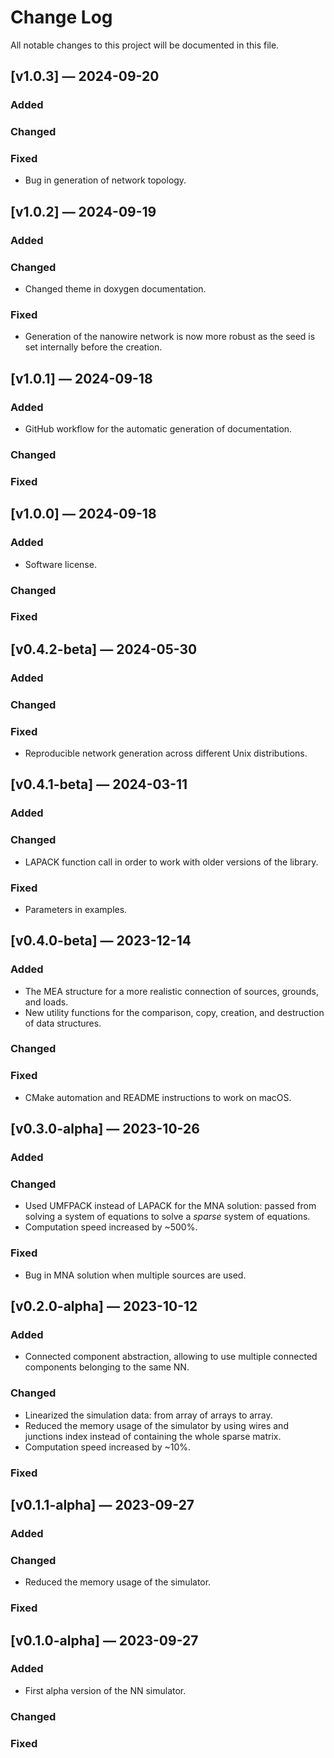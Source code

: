 # Change Log

All notable changes to this project will be documented in this file.

## [v1.0.3] — 2024-09-20

### Added
### Changed
### Fixed
- Bug in generation of network topology.



## [v1.0.2] — 2024-09-19

### Added
### Changed
- Changed theme in doxygen documentation.
### Fixed
- Generation of the nanowire network is now more robust as the seed is set internally before the creation.



## [v1.0.1] — 2024-09-18

### Added
- GitHub workflow for the automatic generation of documentation.
### Changed
### Fixed



## [v1.0.0] — 2024-09-18

### Added
- Software license.
### Changed
### Fixed



## [v0.4.2-beta] — 2024-05-30

### Added
### Changed
### Fixed
- Reproducible network generation across different Unix distributions.



## [v0.4.1-beta] — 2024-03-11

### Added
### Changed
- LAPACK function call in order to work with older versions of the library.
### Fixed
- Parameters in examples.



## [v0.4.0-beta] — 2023-12-14

### Added
- The MEA structure for a more realistic connection of sources, grounds, and loads.
- New utility functions for the comparison, copy, creation, and destruction of data structures.
### Changed
### Fixed
- CMake automation and README instructions to work on macOS.



## [v0.3.0-alpha] — 2023-10-26

### Added
### Changed
- Used UMFPACK instead of LAPACK for the MNA solution: passed from solving a system of equations to solve a _sparse_ system of equations.
- Computation speed increased by ~500%.
### Fixed
- Bug in MNA solution when multiple sources are used.



## [v0.2.0-alpha] — 2023-10-12

### Added
- Connected component abstraction, allowing to use multiple connected components belonging to the same NN.
### Changed
- Linearized the simulation data: from array of arrays to array.
- Reduced the memory usage of the simulator by using wires and junctions index instead of containing the whole sparse matrix.
- Computation speed increased by ~10%.
### Fixed



## [v0.1.1-alpha] — 2023-09-27

### Added
### Changed
- Reduced the memory usage of the simulator.
### Fixed



## [v0.1.0-alpha] — 2023-09-27

### Added
- First alpha version of the NN simulator.
### Changed
### Fixed
